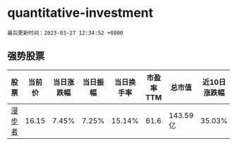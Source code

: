 # quantitative-investment

`最后更新时间：2023-03-27 12:34:52 +0800`

## 强势股票

|股票|当前价|当日涨跌幅|当日振幅|当日换手率|市盈率TTM|总市值|近10日涨跌幅|
|----|----|----|----|----|----|----|----|
|[漫步者](https://xueqiu.com/S/SZ002351)|16.15|7.45%|7.25%|15.14%|61.6|143.59亿|35.03%|
